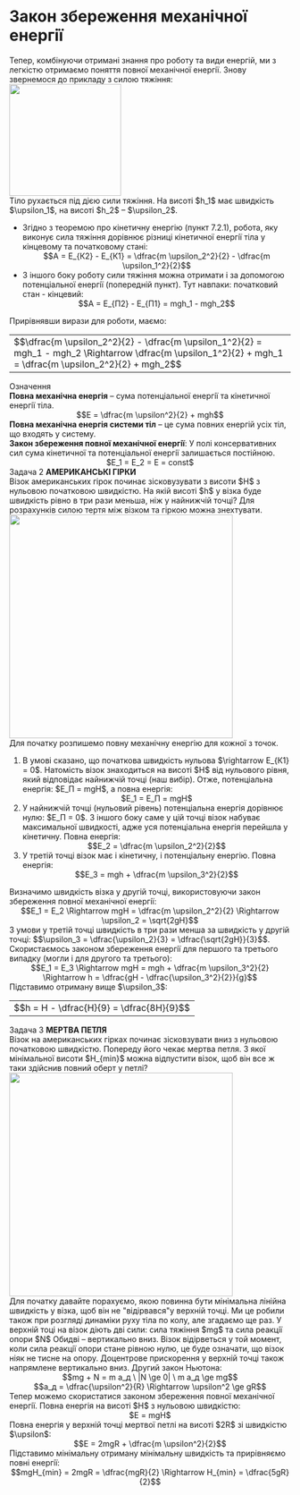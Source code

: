 # Закон збереження механiчної енергiї

<div class="space">Тепер, комбiнуючи отриманi знання про роботу та види енергiй, ми з легкiстю отримаємо поняття повної механiчної енергiї. Знову звернемося до прикладу з силою тяжiння:</div>

<div class="space"><img class="image" width="200"  src="https://rawgit.com/chudaol/ed-era-book-physics/master/images/chapter_7/16.png"></div>

<div class="space">Тiло рухається пiд дiєю сили тяжiння. На висотi $h_1$ має швидкiсть $\upsilon_1$, на висотi $h_2$ – $\upsilon_2$.</div>

<ul>
<div class="space"><li>
Згiдно з теоремою про кiнетичну енергiю (пункт 7.2.1), робота, яку виконує сила тяжiння дорiвнює рiзницi кiнетичної енергiї тiла у кiнцевому та початковому станi:</div>

<div class="space" align="center">$$A = E_{К2} - E_{К1} = \dfrac{m \upsilon_2^2}{2} - \dfrac{m \upsilon_1^2}{2}$$</div>
</li>
<div class="space"><li>
З iншого боку роботу сили тяжiння можна отримати i за допомогою потенцiальної енергiї (попереднiй пункт). Тут навпаки: початковий стан - кiнцевий:</div>

<div class="space" align="center">$$A = E_{П2} - E_{П1} = mgh_1 - mgh_2$$</div>
</li>
</ul>

<div class="space">Прирiвнявши вирази для роботи, маємо:</div>

<div class="space"><div class="centered-table-wrapper">
<table class="centered-table">
<tr class="eq">
<td class="eq">
<p1>$$\dfrac{m \upsilon_2^2}{2} - \dfrac{m \upsilon_1^2}{2} = mgh_1 - mgh_2 \Rightarrow \dfrac{m \upsilon_1^2}{2} + mgh_1 = \dfrac{m \upsilon_2^2}{2} + mgh_2$$</p1>
</td>
</tr>
</table></div></div>

<div class="eoz-wrap">
<span class="eoz">Означення</span>
<div class="eoz-text">
<div class="space"><span class="p1"><b>Повна механiчна енергiя</b></span> – сума потенцiальної енергiї та кiнетичної енергiї тiла.</div>

<div class="space" align="center">$$E = \dfrac{m \upsilon^2}{2} + mgh$$</div>

<div class="space"><span class="p1"><b>Повна механiчна енергiя системи тiл</b></span> – це сума повних енергiй усiх тiл, що входять у систему.</div>

<div class="space"><span class="p1"><b>Закон збереження повної механiчної енергiї</b></span>: У полi консервативних сил сума кiнетичної та потенцiальної енергiї залишається постiйною.</div>

<div align="center">$E_1 = E_2 = E = const$</div>
</div>
</div>

<div class="task-wrap">
<span class="task">Задача 2</span> <b>АМЕРИКАНСЬКI ГIРКИ</b>
<div class="task-text">
<div class="space">Вiзок американських гiрок починає зiсковузувати з висоти $H$ з нульовою початковою швидкiстю. На якiй висотi $h$ у вiзка буде швидкiсть рiвно в три рази меньша, нiж у найнижчiй точцi? Для розрахункiв силою тертя мiж вiзком та гiркою можна знехтувати.</div>

<div class="space"><img class="image" width="400"  src="https://rawgit.com/chudaol/ed-era-book-physics/master/images/chapter_7/17.png"></div>

<div class="space">Для початку розпишемо повну механiчну енергiю для кожної з точок.</div>

<ol>
<div class="space"><li>
В умовi сказано, що початкова швидкiсть нульова $\rightarrow E_{К1} = 0$. Натомiсть вiзок знаходиться на висотi $H$ вiд нульового рiвня, який вiдповiдає найнижчiй точцi (наш вибiр). Отже, потенцiальна енергiя: $E_П = mgH$, а повна енергiя:</div>

<div class="space" align="center">$E_1 = E_П = mgH$</div>
</li>
<div class="space"><li>
У найнижчiй точцi (нульовий рiвень) потенцiальна енергiя дорiвнює нулю: $E_П = 0$. З iншого боку саме у цiй точцi вiзок набуває максимальної швидкостi, адже уся потенцiальна енергiя перейшла у кiнетичну. Повна енергiя:</div>

<div class="space" align="center">$$E_2 = \dfrac{m \upsilon_2^2}{2}$$</div>
</li>
<div class="space"><li>
У третiй точцi вiзок має i кiнетичну, i потенцiальну енергiю. Повна енергiя:</div>

<div class="space" align="center">$$E_3 = mgh + \dfrac{m \upsilon_3^2}{2}$$</div>
</li>
</ol>

<div class="space">Визначимо швидкiсть вiзка у другiй точцi, використовуючи закон збереження повної механiчної енергiї:</div>

<div class="space" align="center">$$E_1 = E_2 \Rightarrow mgH = \dfrac{m \upsilon_2^2}{2} \Rightarrow \upsilon_2 = \sqrt{2gH}$$</div>

<div class="space">З умови у третiй точцi швидкiсть в три рази менша за швидкiсть у другiй точцi: $$\upsilon_3 = \dfrac{\upsilon_2}{3} = \dfrac{\sqrt{2gH}}{3}$$. Скористаємось законом збереження енергiї для першого та третього випадку (могли i для другого та третього):</div>

<div class="space" align="center">$$E_1 = E_3 \Rightarrow mgH = mgh + \dfrac{m \upsilon_3^2}{2} \Rightarrow h = \dfrac{gH - \dfrac{\upsilon_3^2}{2}}{g}$$</div>

<div class="space">Пiдставимо отриману вище $\upsilon_3$:</div>

<div class="space"><div class="centered-table-wrapper">
<table class="centered-table">
<tr class="eq">
<td class="eq">
<p1>$$h = H - \dfrac{H}{9} = \dfrac{8H}{9}$$</p1>
</td>
</tr>
</table></div></div>
</div>
</div>

<div class="task-wrap">
<span class="task">Задача 3</span> <b>МЕРТВА ПЕТЛЯ</b>
<div class="task-text">
<div class="space">Вiзок на американських гiрках починає зiсковзувати вниз з нульовою початковою швидкiстю. Попереду його чекає мертва петля. З якої мiнiмальної висоти $H_{min}$ можна вiдпустити вiзок, щоб вiн все ж таки здiйснив повний оберт у петлi?</div>

<div class="space"><img class="image" width="400"  src="https://rawgit.com/chudaol/ed-era-book-physics/master/images/chapter_7/18.png"></div>

<div class="space">Для початку давайте порахуємо, якою повинна бути мiнiмальна лiнiйна швидкiсть у вiзка, щоб вiн не "вiдiрвався"у верхнiй точцi. Ми це робили також при розглядi динамiки руху тiла по колу, але згадаємо ще раз. У верхнiй тоцi на вiзок дiють двi сили: сила тяжiння $mg$ та сила реакцiї опори $N$ Обидвi – вертикально вниз. Вiзок вiдiрветься у той момент, коли сила реакцiї опори стане рiвною нулю, це буде означати, що вiзок нiяк не тисне на опору. Доцентрове прискорення у верхнiй точцi також напрямлене вертикально вниз. Другий закон Ньютона:</div>

<div class="space" align="center">$$mg + N = m a_д \ |N \ge 0| \ m a_д \ge mg$$</div>

<div class="space" align="center">$$a_д = \dfrac{\upsilon^2}{R} \Rightarrow \upsilon^2 \ge gR$$</div>

<div class="space">Тепер можемо скористатися законом збереження повної механiчної енергiї. Повна енергiя на висотi $H$ з нульовою швидкiстю:</div>

<div class="space" align="center">$E = mgH$</div>

<div class="space">Повна енергiя у верхнiй точцi мертвої петлi на висотi $2R$ зі швидкістю $\upsilon$:</div>

<div class="space" align="center">$$E = 2mgR + \dfrac{m \upsilon^2}{2}$$</div>

<div class="space">Пiдставимо мiнiмальну отриману мiнiмальну швидкiсть та прирiвняємо повнi енергiї:</div>

<div align="center">$$mgH_{min} = 2mgR = \dfrac{mgR}{2} \Rightarrow H_{min} = \dfrac{5gR}{2}$$</div>
</div>
</div>